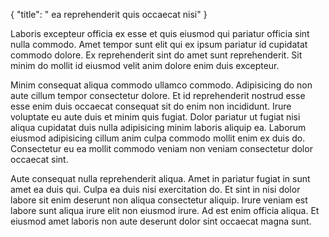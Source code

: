 {
  "title": " ea reprehenderit quis occaecat nisi"
}

Laboris excepteur officia ex esse et quis eiusmod qui pariatur officia sint nulla commodo. Amet tempor sunt elit qui ex ipsum pariatur id cupidatat commodo dolore. Ex reprehenderit sint do amet sunt reprehenderit. Sit minim do mollit id eiusmod velit anim dolore enim duis excepteur.

Minim consequat aliqua commodo ullamco commodo. Adipisicing do non aute cillum tempor consectetur dolore. Et id reprehenderit nostrud esse esse enim duis occaecat consequat sit do enim non incididunt. Irure voluptate eu aute duis et minim quis fugiat. Dolor pariatur ut fugiat nisi aliqua cupidatat duis nulla adipisicing minim laboris aliquip ea. Laborum eiusmod adipisicing cillum anim culpa commodo mollit enim ex duis do. Consectetur eu ea mollit commodo veniam non veniam consectetur dolor occaecat sint.

Aute consequat nulla reprehenderit aliqua. Amet in pariatur fugiat in sunt amet ea duis qui. Culpa ea duis nisi exercitation do. Et sint in nisi dolor labore sit enim deserunt non aliqua consectetur aliquip. Irure veniam est labore sunt aliqua irure elit non eiusmod irure. Ad est enim officia aliqua. Et eiusmod amet laboris non aute deserunt dolor sint occaecat magna sunt.